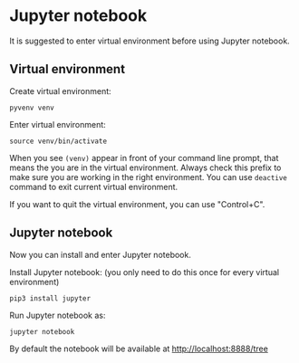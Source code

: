 # Jupyter notebook

It is suggested to enter virtual environment before using Jupyter notebook.

## Virtual environment

Create virtual environment:

```
pyvenv venv
```

Enter virtual environment:

```
source venv/bin/activate
```

When you see `(venv)` appear in front of your command line prompt, that means the you are in the virtual environment. Always check this prefix to make sure you are working in the right environment. You can use `deactive` command to exit current virtual environment.

If you want to quit the virtual environment, you can use "Control+C".



## Jupyter notebook

Now you can install and enter Jupyter notebook.

Install Jupyter notebook: \(you only need to do this once for every virtual environment\)

```
pip3 install jupyter
```

Run Jupyter notebook as:

```
jupyter notebook
```

By default the notebook will be available at [http://localhost:8888/tree](http://localhost:8888/tree)

